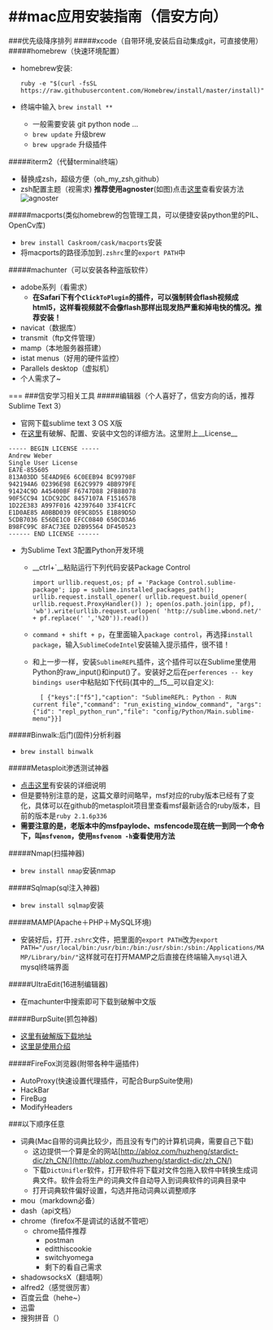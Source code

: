 ##mac应用安装指南（信安方向）
===
###优先级降序排列
#####xcode（自带环境,安装后自动集成git，可直接使用）
#####homebrew（快速环境配置）
*	homebrew安装:
	
		ruby -e "$(curl -fsSL https://raw.githubusercontent.com/Homebrew/install/master/install)"
			
*	终端中输入 `brew install **`
	*	一般需要安装 git python node ...
	*	`brew update` 升级brew
	*	`brew upgrade` 升级插件
	
#####iterm2（代替terminal终端）
*	替换成zsh，超级方便（oh_my_zsh,github）
*	zsh配置主题（视需求) __推荐使用agnoster__(如图)点击[这里](http://www.leelour.com/?p=2423)查看安装方法
	![agnoster](https://cloud.githubusercontent.com/assets/2618447/6316862/70f58fb6-ba03-11e4-82c9-c083bf9a6574.png)
	
#####macports(类似homebrew的包管理工具，可以便捷安装python里的PIL、OpenCv库)
* `brew install Caskroom/cask/macports`安装
* 将macports的路径添加到`.zshrc`里的`export PATH`中
	
#####machunter（可以安装各种盗版软件）
*	adobe系列（看需求）
	* **在Safari下有个`ClickToPlugin`的插件，可以强制转会flash视频成html5，这样看视频就不会像flash那样出现发热严重和掉电快的情况。推荐安装！**
*	navicat（数据库）	
*	transmit（ftp文件管理）
*	mamp（本地服务器搭建）
*	istat menus（好用的硬件监控）
*	Parallels desktop（虚拟机）
* 个人需求了~

===
###信安学习相关工具
#####编辑器（个人喜好了，信安方向的话，推荐Sublime Text 3）
* 官网下载sublime text 3 OS X版
* 在[这里](http://www.xiumu.org/note/sublime-text-3.shtml)有破解、配置、安装中文包的详细方法。这里附上__License__
```	
----- BEGIN LICENSE -----
Andrew Weber
Single User License
EA7E-855605
813A03DD 5E4AD9E6 6C0EEB94 BC99798F
942194A6 02396E98 E62C9979 4BB979FE
91424C9D A45400BF F6747D88 2FB88078
90F5CC94 1CDC92DC 8457107A F151657B
1D22E383 A997F016 42397640 33F41CFC
E1D0AE85 A0BBD039 0E9C8D55 E1B89D5D
5CDB7036 E56DE1C0 EFCC0840 650CD3A6
B98FC99C 8FAC73EE D2B95564 DF450523
------ END LICENSE ------
```

* 为Sublime Text 3配置Python开发环境
	* __ctrl+`__粘贴运行下列代码安装Package Control
		
		```import urllib.request,os; pf = 'Package Control.sublime-package'; ipp = sublime.installed_packages_path(); urllib.request.install_opener( urllib.request.build_opener( urllib.request.ProxyHandler()) ); open(os.path.join(ipp, pf), 'wb').write(urllib.request.urlopen( 'http://sublime.wbond.net/' + pf.replace(' ','%20')).read())```
	* `command + shift + p`，在里面输入`package control`，再选择`install package`，输入`SublimeCodeIntel`安装输入提示插件，很不错！
	* 和上一步一样，安装`SublimeREPL`插件，这个插件可以在Sublime里使用Python的raw_input()和input()了。安装好之后在`perferences -- key bindings user`中粘贴如下代码(其中的__f5__可以自定义):	
	
			[ {"keys":["f5"],"caption": "SublimeREPL: Python - RUN current file","command": "run_existing_window_command", "args":{"id": "repl_python_run","file": "config/Python/Main.sublime-menu"}}]

#####Binwalk:后门(固件)分析利器
* `brew install binwalk`

#####Metasploit渗透测试神器
* [点击这里](http://www.freebuf.com/articles/system/36924.html)有安装的详细说明
* 但是要特别注意的是，这篇文章时间略早，msf对应的ruby版本已经有了变化，具体可以在github的metasploit项目里查看msf最新适合的ruby版本，目前的版本是`ruby 2.1.6p336`
* __需要注意的是，老版本中的msfpaylode、msfencode现在统一到同一个命令下，叫`msfvenom`，使用`msfvenom -h`查看使用方法__

#####Nmap(扫描神器)
* `brew install nmap`安装nmap

#####Sqlmap(sql注入神器)
* `brew install sqlmap`安装


#####MAMP(Apache＋PHP＋MySQL环境)
* 安装好后，打开`.zshrc`文件，把里面的`export PATH`改为`export PATH="/usr/local/bin:/usr/bin:/bin:/usr/sbin:/sbin:/Applications/MAMP/Library/bin/"`这样就可在打开MAMP之后直接在终端输入`mysql`进入mysql终端界面

#####UItraEdit(16进制编辑器)
* 在machunter中搜索即可下载到破解中文版

#####BurpSuite(抓包神器)
* [这里有破解版下载地址](http://www.freebuf.com/tools/18483.html)
* [这里是使用介绍](http://drops.wooyun.org/tools/1548)


#####FireFox浏览器(附带各种牛逼插件)
* AutoProxy(快速设置代理插件，可配合BurpSuite使用)
* HackBar
* FireBug
* ModifyHeaders




				
###以下顺序任意
* 词典(Mac自带的词典比较少，而且没有专门的计算机词典，需要自己下载)
	* 这边提供一个算是全的网站[http://abloz.com/huzheng/stardict-dic/zh_CN/](http://abloz.com/huzheng/stardict-dic/zh_CN/)
	* 下载`DictUnifler`软件，打开软件将下载对文件包拖入软件中转换生成词典文件。软件会将生产的词典文件自动导入到词典软件的词典目录中
	* 打开词典软件偏好设置，勾选并拖动词典以调整顺序
*	mou（markdown必备）
*	dash（api文档）
*	chrome（firefox不是调试的话就不管吧）
	*	chrome插件推荐
		*	postman
		*	editthiscookie
		*	switchyomega
		*	剩下的看自己需求
*	shadowsocksX（翻墙啊）
*	alfred2（感觉很厉害）
*	百度云盘（hehe~）
*	迅雷
*	搜狗拼音（）
